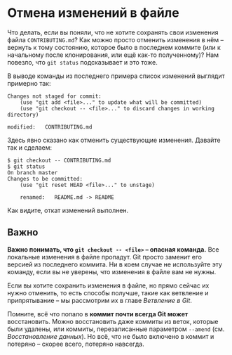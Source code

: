 # Отмена изменений в файле

Что делать, если вы поняли, что не хотите сохранять свои изменения файла `CONTRIBUTING.md`? Как можно просто отменить изменения в нём – вернуть к тому состоянию, которое было в последнем коммите (или к начальному после клонирования, или ещё как-то полученному)? Нам повезло, что `git status` подсказывает и это тоже.

В выводе команды из последнего примера список изменений выглядит примерно так:
```
Changes not staged for commit:
    (use "git add <file>..." to update what will be committed)
    (use "git checkout -- <file>..." to discard changes in working directory)
```
    modified:   CONTRIBUTING.md
Здесь явно сказано как отменить существующие изменения. 
Давайте так и сделаем:
```
$ git checkout -- CONTRIBUTING.md
$ git status
On branch master
Changes to be committed:
    (use "git reset HEAD <file>..." to unstage)

    renamed:   README.md -> README
```

Как видите, откат изменений выполнен.

## Важно

**Важно понимать, что `git checkout -- <file>` – опасная команда.** Все локальные изменения в файле пропадут. Git просто заменит его версией из последнего коммита. Ни в коем случае не используйте эту команду, если вы не уверены, что изменения в файле вам не нужны.

Если вы хотите сохранить изменения в файле, но прямо сейчас их нужно отменить, то есть способы получше, такие как ветвление и припрятывание – мы рассмотрим их в главе *Ветвление в Git*.

Помните, всё что попало в **коммит почти всегда Git может** восстановить. Можно восстановить даже коммиты из веток, которые были удалены, или коммиты, перезаписанные параметром `--amend` (см. *Восстановление данных*). Но всё, что не было включено в коммит и потеряно – скорее всего, потеряно навсегда.
